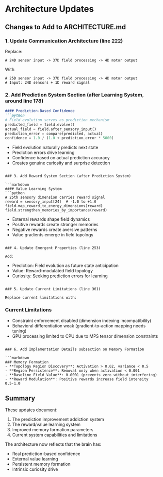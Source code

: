 # Architecture Updates

## Changes to Add to ARCHITECTURE.md

### 1. Update Communication Architecture (line 222)

Replace:
```
# 24D sensor input -> 37D field processing -> 4D motor output
```

With:
```
# 25D sensor input -> 37D field processing -> 4D motor output
# Input: 24D sensors + 1D reward signal
```

### 2. Add Prediction System Section (after Learning System, around line 178)

```markdown
#### Prediction-Based Confidence
```python
# Field evolution serves as prediction mechanism
predicted_field = field.evolve()
actual_field = field.after_sensory_input()
prediction_error = compare(predicted, actual)
confidence = 1.0 / (1.0 + prediction_error * 5000)
```
- Field evolution naturally predicts next state
- Prediction errors drive learning
- Confidence based on actual prediction accuracy
- Creates genuine curiosity and surprise detection
```

### 3. Add Reward System Section (after Prediction System)

```markdown
#### Value Learning System
```python
# 25th sensory dimension carries reward signal
reward = sensory_input[24]  # -1.0 to +1.0
field.map_reward_to_energy_dimensions(reward)
field.strengthen_memories_by_importance(reward)
```
- External rewards shape field dynamics
- Positive rewards create stronger memories
- Negative rewards create aversive patterns
- Value gradients emerge in field topology
```

### 4. Update Emergent Properties (line 253)

Add:
```
- Prediction: Field evolution as future state anticipation
- Value: Reward-modulated field topology
- Curiosity: Seeking prediction errors for learning
```

### 5. Update Current Limitations (line 301)

Replace current limitations with:
```
### Current Limitations
- Constraint enforcement disabled (dimension indexing incompatibility)
- Behavioral differentiation weak (gradient-to-action mapping needs tuning)
- GPU processing limited to CPU due to MPS tensor dimension constraints
```

### 6. Add Implementation Details subsection on Memory Formation

```markdown
### Memory Formation
- **Topology Region Discovery**: Activation > 0.02, variance < 0.5
- **Region Persistence**: Removal only when activation < 0.001
- **Baseline Field Value**: 0.0001 (prevents zero without interfering)
- **Reward Modulation**: Positive rewards increase field intensity 0.5-1.0
```

## Summary

These updates document:
1. The prediction improvement addiction system
2. The reward/value learning system
3. Improved memory formation parameters
4. Current system capabilities and limitations

The architecture now reflects that the brain has:
- Real prediction-based confidence
- External value learning
- Persistent memory formation
- Intrinsic curiosity drive